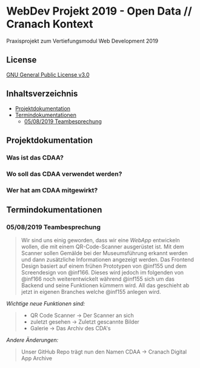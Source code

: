 # WebDev Projekt 2019 - Open Data // Cranach Kontext
Praxisprojekt zum Vertiefungsmodul Web Development 2019

## License
[GNU General Public License v3.0](https://github.com/Inf166/WDSS19-Praxisarbeit/blob/master/LICENSE)

## Inhaltsverzeichnis
* [Projektdokumentation](https://inf166.github.io/WDSS19-Praxisarbeit-CDAA/#Projektdokumentation)
* [Termindokumentationen](https://inf166.github.io/WDSS19-Praxisarbeit-CDAA/#Termindokumentationen)
  * [05/08/2019 Teambesprechung](https://inf166.github.io/WDSS19-Praxisarbeit-CDAA/#05082019-teambesprechung)

## Projektdokumentation

### Was ist das CDAA?
### Wo soll das CDAA verwendet werden?
### Wer hat am CDAA mitgewirkt?

## Termindokumentationen

### 05/08/2019 Teambesprechung
> Wir sind uns einig geworden, dass wir eine _WebApp_ entwickeln wollen, die mit einem QR-Code-Scanner ausgerüstet ist.
> Mit dem Scanner sollen Gemälde bei der Museumsführung erkannt werden und dann zusätzliche Informationen angezeigt werden.
> Das Frontend Design basiert auf einem frühen Prototypen von @inf155 und dem Screendesign von @inf166.
> Dieses wird jedoch im folgenden von @inf166 noch weiterentwickelt während @inf155 sich um das Backend und seine Funktionen kümmern wird.
> All das geschieht ab jetzt in eigenen Branches welche @inf155 anlegen wird.

_Wichtige neue Funktionen sind:_
> * QR Code Scanner -> Der Scanner an sich
> * zuletzt gesehen -> Zuletzt gescannte Bilder
> * Galerie -> Das Archiv des CDA's

_Andere Änderungen:_
> Unser GitHub Repo trägt nun den Namen CDAA -> Cranach Digital App Archive
